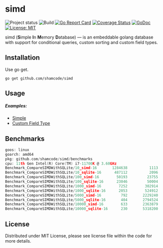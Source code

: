 simd
=================
![Project status](https://img.shields.io/badge/version-0.0.2-green.svg)
![Build](https://github.com/shamcode/simd/actions/workflows/workflow.yml/badge.svg)
[![Go Report Card](https://goreportcard.com/badge/github.com/shamcode/simd)](https://goreportcard.com/report/github.com/shamcode/simd)
[![Coverage Status](https://coveralls.io/repos/github/shamcode/simd/badge.svg?branch=master)](https://coveralls.io/github/shamcode/simd?branch=master)
[![GoDoc](https://godoc.org/github.com/shamcode/simd?status.svg)](https://pkg.go.dev/github.com/shamcode/simd/v0)
[![License: MIT](https://img.shields.io/badge/License-MIT-yellow.svg)](https://opensource.org/licenses/MIT)

simd (**S**imple **I**n **M**emory **D**atabase) &mdash; is an embeddable golang database with support for conditional queries, custom sorting and custom field types.


Installation
------------
 
Use go get.

    go get github.com/shamcode/simd

Usage
------

##### Examples:

- [Simple](https://github.com/shamcode/simd/blob/master/_examples/common/main.go)
- [Custom Field Type](https://github.com/shamcode/simd/blob/master/_examples/custom-field-time)


Benchmarks
------
```go
goos: linux
goarch: amd64
pkg: github.com/shamcode/simd/benchmarks
cpu: 11th Gen Intel(R) Core(TM) i7-11700K @ 3.60GHz
Benchmark_CompareSIMDWithSQLite/10_simd-16       1284638	      1113 ns/op	     520 B/op	      13 allocs/op
Benchmark_CompareSIMDWithSQLite/10_sqlite-16      487112	      2096 ns/op	     576 B/op	      25 allocs/op
Benchmark_CompareSIMDWithSQLite/100_simd-16        50193	     23755 ns/op	   12486 B/op	     312 allocs/op
Benchmark_CompareSIMDWithSQLite/100_sqlite-16      23046	     50004 ns/op	   13824 B/op	     600 allocs/op
Benchmark_CompareSIMDWithSQLite/1000_simd-16        7252	    302914 ns/op	  129557 B/op	    3237 allocs/op
Benchmark_CompareSIMDWithSQLite/1000_sqlite-16      2053	    524912 ns/op	  143424 B/op	    6225 allocs/op
Benchmark_CompareSIMDWithSQLite/5000_simd-16         792	   2229240 ns/op	  658064 B/op	   17232 allocs/op
Benchmark_CompareSIMDWithSQLite/5000_sqlite-16       404	   2794524 ns/op	  735330 B/op	   33213 allocs/op
Benchmark_CompareSIMDWithSQLite/10000_simd-16        633	   2363879 ns/op	 1318183 B/op	   34733 allocs/op
Benchmark_CompareSIMDWithSQLite/10000_sqlite-16      230	   5318200 ns/op	 1475333 B/op	   66963 allocs/op

```

License
-------
Distributed under MIT License, please see license file within the code for more details.